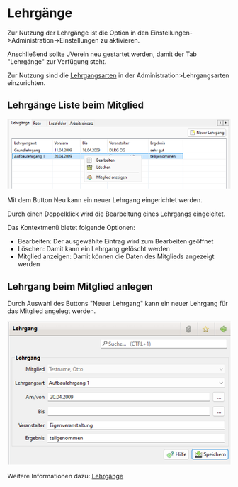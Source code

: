 # Lehrgänge

Zur Nutzung der Lehrgänge ist die Option in den Einstellungen->Administration->Einstellungen zu aktivieren.

Anschließend sollte JVerein neu gestartet werden, damit der Tab "Lehrgänge" zur Verfügung steht.

Zur Nutzung sind die [Lehrgangsarten](../../../3.0/administration/mitglieder/lehrgange.md) in der Administration>Lehrgangsarten einzurichten.

## Lehrgänge Liste beim Mitglied

![](../../../../v3.0.x/mitglieder/content/img/LehrgaengeTab.png)

Mit dem Button Neu kann ein neuer Lehrgang eingerichtet werden.

Durch einen Doppelklick wird die Bearbeitung eines Lehrgangs eingeleitet.

Das Kontextmenü bietet folgende Optionen:

* Bearbeiten: Der ausgewählte Eintrag wird zum Bearbeiten geöffnet
* Löschen: Damit kann ein Lehrgang gelöscht werden
* Mitglied anzeigen: Damit können die Daten des Mitglieds angezeigt werden

## Lehrgang beim Mitglied anlegen

Durch Auswahl des Buttons "Neuer Lehrgang" kann ein neuer Lehrgang für das Mitglied angelegt werden.

![](../../../../v3.0.x/mitglieder/img/LehrgangView.png)

Weitere Informationen dazu: [Lehrgänge](../lehrgange.md)
